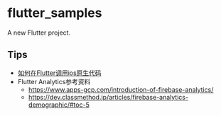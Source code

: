 # flutter_samples

A new Flutter project.

## Tips
- [如何在Flutter调用ios原生代码](doc/call_ios_navite_code_in_flutter.md)
- Flutter Analytics参考资料
	- https://www.apps-gcp.com/introduction-of-firebase-analytics/
	- https://dev.classmethod.jp/articles/firebase-analytics-demographic/#toc-5

